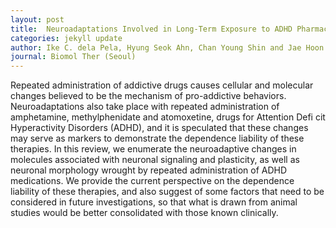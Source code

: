 ```yaml
---
layout: post
title:  Neuroadaptations Involved in Long-Term Exposure to ADHD Pharmacotherapies Alterations That Support Dependence Liability of These Medications
categories: jekyll update
author: Ike C. dela Pela, Hyung Seok Ahn, Chan Young Shin and Jae Hoon Cheong
journal: Biomol Ther (Seoul)
---
```


Repeated administration of addictive drugs causes cellular and molecular changes believed to be the mechanism of pro-addictive behaviors. Neuroadaptations also take place with repeated administration of amphetamine, methylphenidate and atomoxetine, drugs for Attention Defi cit Hyperactivity Disorders (ADHD), and it is speculated that these changes may serve as markers to demonstrate the dependence liability of these therapies. In this review, we enumerate the neuroadaptive changes in molecules associated with neuronal signaling and plasticity, as well as neuronal morphology wrought by repeated administration of ADHD medications. We provide the current perspective on the dependence liability of these therapies, and also suggest of some factors that need to be considered in future investigations, so that what is drawn from animal studies would be better consolidated with those known clinically.
